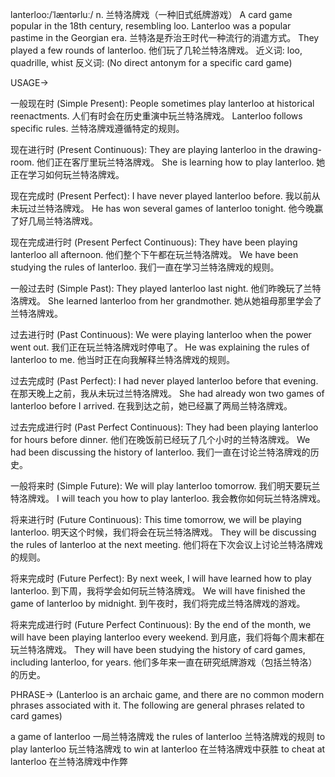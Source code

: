lanterloo:/ˈlæntərluː/
n.
兰特洛牌戏（一种旧式纸牌游戏）
A card game popular in the 18th century, resembling loo.
Lanterloo was a popular pastime in the Georgian era.  兰特洛是乔治王时代一种流行的消遣方式。
They played a few rounds of lanterloo. 他们玩了几轮兰特洛牌戏。
近义词: loo, quadrille, whist
反义词:  (No direct antonym for a specific card game)


USAGE->

一般现在时 (Simple Present):
People sometimes play lanterloo at historical reenactments.  人们有时会在历史重演中玩兰特洛牌戏。
Lanterloo follows specific rules.  兰特洛牌戏遵循特定的规则。

现在进行时 (Present Continuous):
They are playing lanterloo in the drawing-room.  他们正在客厅里玩兰特洛牌戏。
She is learning how to play lanterloo. 她正在学习如何玩兰特洛牌戏。

现在完成时 (Present Perfect):
I have never played lanterloo before.  我以前从未玩过兰特洛牌戏。
He has won several games of lanterloo tonight.  他今晚赢了好几局兰特洛牌戏。

现在完成进行时 (Present Perfect Continuous):
They have been playing lanterloo all afternoon.  他们整个下午都在玩兰特洛牌戏。
We have been studying the rules of lanterloo. 我们一直在学习兰特洛牌戏的规则。

一般过去时 (Simple Past):
They played lanterloo last night.  他们昨晚玩了兰特洛牌戏。
She learned lanterloo from her grandmother.  她从她祖母那里学会了兰特洛牌戏。

过去进行时 (Past Continuous):
We were playing lanterloo when the power went out.  我们正在玩兰特洛牌戏时停电了。
He was explaining the rules of lanterloo to me.  他当时正在向我解释兰特洛牌戏的规则。

过去完成时 (Past Perfect):
I had never played lanterloo before that evening.  在那天晚上之前，我从未玩过兰特洛牌戏。
She had already won two games of lanterloo before I arrived.  在我到达之前，她已经赢了两局兰特洛牌戏。

过去完成进行时 (Past Perfect Continuous):
They had been playing lanterloo for hours before dinner.  他们在晚饭前已经玩了几个小时的兰特洛牌戏。
We had been discussing the history of lanterloo. 我们一直在讨论兰特洛牌戏的历史。


一般将来时 (Simple Future):
We will play lanterloo tomorrow. 我们明天要玩兰特洛牌戏。
I will teach you how to play lanterloo. 我会教你如何玩兰特洛牌戏。


将来进行时 (Future Continuous):
This time tomorrow, we will be playing lanterloo. 明天这个时候，我们将会在玩兰特洛牌戏。
They will be discussing the rules of lanterloo at the next meeting. 他们将在下次会议上讨论兰特洛牌戏的规则。

将来完成时 (Future Perfect):
By next week, I will have learned how to play lanterloo.  到下周，我将学会如何玩兰特洛牌戏。
We will have finished the game of lanterloo by midnight.  到午夜时，我们将完成兰特洛牌戏的游戏。

将来完成进行时 (Future Perfect Continuous):
By the end of the month, we will have been playing lanterloo every weekend. 到月底，我们将每个周末都在玩兰特洛牌戏。
They will have been studying the history of card games, including lanterloo, for years. 他们多年来一直在研究纸牌游戏（包括兰特洛）的历史。


PHRASE->
(Lanterloo is an archaic game, and there are no common modern phrases associated with it.  The following are general phrases related to card games)

a game of lanterloo 一局兰特洛牌戏
the rules of lanterloo 兰特洛牌戏的规则
to play lanterloo 玩兰特洛牌戏
to win at lanterloo 在兰特洛牌戏中获胜
to cheat at lanterloo 在兰特洛牌戏中作弊
